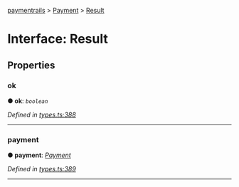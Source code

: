 [paymentrails](../README.md) > [Payment](../classes/payment.md) > [Result](../interfaces/payment.result.md)



# Interface: Result


## Properties
<a id="ok"></a>

###  ok

**●  ok**:  *`boolean`* 

*Defined in [types.ts:388](https://github.com/PaymentRails/javascript-sdk/blob/9b4ee77/lib/types.ts#L388)*





___

<a id="payment"></a>

###  payment

**●  payment**:  *[Payment](payment.payment-1.md)* 

*Defined in [types.ts:389](https://github.com/PaymentRails/javascript-sdk/blob/9b4ee77/lib/types.ts#L389)*





___


